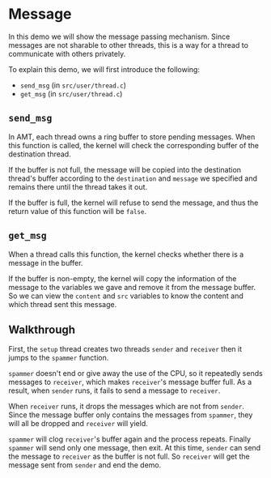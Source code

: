 # Message

In this demo we will show the message passing mechanism. Since messages are not sharable to other threads, this is a way for a thread to communicate with others privately.

To explain this demo, we will first introduce the following:

* `send_msg` (in `src/user/thread.c`)
* `get_msg` (in `src/user/thread.c`)

## `send_msg`

In AMT, each thread owns a ring buffer to store pending messages. When this function is called, the kernel will check the corresponding buffer of the destination thread.

If the buffer is not full, the message will be copied into the destination thread's buffer according to the `destination` and `message` we specified and remains there until the thread takes it out.

If the buffer is full, the kernel will refuse to send the message, and thus the return value of this function will be `false`.

## `get_msg`

When a thread calls this function, the kernel checks whether there is a message in the buffer.

If the buffer is non-empty, the kernel will copy the information of the message to the variables we gave and remove it from the message buffer. So we can view the `content` and `src` variables to know the content and which thread sent this message.

## Walkthrough

First, the `setup` thread creates two threads `sender` and `receiver` then it jumps to the `spammer` function.

`spammer` doesn't end or give away the use of the CPU, so it repeatedly sends messages to `receiver`, which makes `receiver`'s message buffer full. As a result, when `sender` runs, it fails to send a message to `receiver`.

When `receiver` runs, it drops the messages which are not from `sender`. Since the message buffer only contains the messages from `spammer`, they will all be dropped and `receiver` will yield.

`spammer` will clog `receiver`'s buffer again and the process repeats. Finally `spammer` will send only one message, then exit. At this time, `sender` can send the message to `receiver` as the buffer is not full. So `receiver` will get the message sent from `sender` and end the demo.
